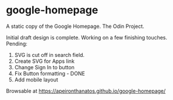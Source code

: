 # google-homepage
A static copy of the Google Homepage. The Odin Project. 

Initial draft design is complete. Working on a few finishing touches. 
Pending:
  1) SVG is cut off in search field.
  2) Create SVG for Apps link
  3) Change Sign In to button
  4) Fix Button formatting - DONE
  5) Add mobile layout

Browsable at https://apeironthanatos.github.io/google-homepage/
